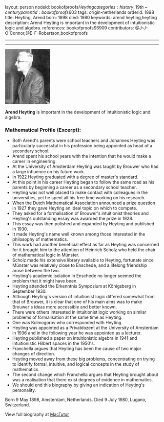 layout: person
nodeid: bookofproofs$Heyting
categories: history,19th-century
parentid: bookofproofs$603
tags: origin-netherlands
orderid: 1898
title: Heyting, Arend
born: 1898
died: 1980
keywords: arend heyting,heyting
description: Arend Heyting is important in the development of intuitionistic logic and algebra.
references: bookofproofs$6909
contributors: @J-J-O'Connor,@E-F-Robertson,bookofproofs

---



---

![Heyting.jpg](https://github.com/bookofproofs/bookofproofs.github.io/blob/main/_sources/_assets/images/portraits/Heyting.jpg?raw=true)

**Arend Heyting** is important in the development of intuitionistic logic and algebra.

### Mathematical Profile (Excerpt):
* Both Arend's parents were school teachers and Johannes Heyting was particularly successful in his profession being appointed as head of a secondary school.
* Arend spent his school years with the intention that he would make a career in engineering.
* At the University of Amsterdam Heyting was taught by Brouwer who had a large influence on his future work.
* In 1922 Heyting graduated with a degree of master's standard.
* At this point in his career Heyting began to follow the same road as his parents by beginning a career as a secondary school teacher.
* Heyting was not well placed to make contact with colleagues in the universities, yet he spent all his free time working on his research.
* When the Dutch Mathematical Association announced a prize question in 1927 they gave Heyting an ideal topic on which to compete.
* They asked for a formalisation of Brouwer's intuitionist theories and Heyting's outstanding essay was awarded the prize in 1928.
* This essay was then polished and expanded by Heyting and published in 1930.
* It made Heyting's name well known among those interested in the philosophy of mathematics.
* This work had another beneficial effect as far as Heyting was concerned for it brought him to the attention of Heinrich Scholz who held the chair of mathematical logic in Münster.
* Scholz made his extensive library available to Heyting, fortunate since Münster was relatively close to Enschede, and a lifelong friendship arose between the two.
* Heyting's academic isolation in Enschede no longer seemed the problem that it might have been.
* Heyting attended the Erkenntnis Symposium at Königsberg in September 1930.
* Although Heyting's version of intuitionist logic differed somewhat from that of Brouwer, it is clear that one of his main aims was to make Brouwer's ideas more accessible and better known.
* There were others interested in intuitionist logic working on similar problems of formalisation at the same time as Heyting.
* One was Kolmogorov who corresponded with Heyting.
* Heyting was appointed as a Privatdozent at the University of Amsterdam in 1936 and in the following year he was appointed as a lecturer.
* Heyting published a paper on intuitionistic algebra in 1941 and intuitionistic Hilbert spaces in the 1950's.
* Franchella argues that Heyting has been the cause of two major changes of direction.
* Heyting moved away from these big problems, concentrating on trying to identify formal, intuitive, and logical concepts in the study of mathematics.
* The second change which Franchella argues that Heyting brought about was a realisation that there exist degrees of evidence in mathematics.
* We should end this biography by giving an indication of Heyting's personality.

Born 9 May 1898, Amsterdam, Netherlands. Died 9 July 1980, Lugano, Switzerland.

View full biography at [MacTutor](https://mathshistory.st-andrews.ac.uk/Biographies/Heyting/)
